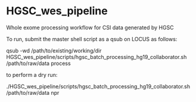# HGSC_wes_pipeline
Whole exome processing workflow for CSI data generated by HGSC

To run, submit the master shell script as a qsub on LOCUS as follows:

qsub -wd /path/to/existing/working/dir HGSC_wes_pipeline/scripts/hgsc_batch_processing_hg19_collaborator.sh /path/to/raw/data process

to perform a dry run:

./HGSC_wes_pipeline/scripts/hgsc_batch_processing_hg19_collaborator.sh /path/to/raw/data npr
